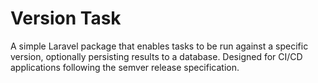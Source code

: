 # Version Task

A simple Laravel package that enables tasks to be run against a specific version, optionally persisting results to a database. Designed for CI/CD applications following the semver release specification.